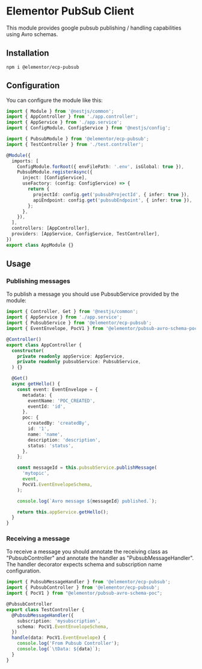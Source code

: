 # Elementor PubSub Client
This module provides google pubsub publishing / handling capabilities
using Avro schemas.

## Installation
```shell
npm i @elementor/ecp-pubsub
```

## Configuration
You can configure the module like this:
```ts
import { Module } from '@nestjs/common';
import { AppController } from './app.controller';
import { AppService } from './app.service';
import { ConfigModule, ConfigService } from '@nestjs/config';

import { PubsubModule } from '@elementor/ecp-pubsub';
import { TestController } from './test.controller';

@Module({
  imports: [
    ConfigModule.forRoot({ envFilePath: '.env', isGlobal: true }),
    PubsubModule.registerAsync({
      inject: [ConfigService],
      useFactory: (config: ConfigService) => {
        return {
          projectId: config.get('pubsubProjectId', { infer: true }),
          apiEndpoint: config.get('pubsubEndpoint', { infer: true }),
        };
      },
    }),
  ],
  controllers: [AppController],
  providers: [AppService, ConfigService, TestController],
})
export class AppModule {}
```

## Usage
### Publishing messages
To publish a message you should use PubsubService provided by the module:
```ts
import { Controller, Get } from '@nestjs/common';
import { AppService } from './app.service';
import { PubsubService } from '@elementor/ecp-pubsub';
import { EventEnvelope, PocV1 } from '@elementor/pubsub-avro-schema-poc';

@Controller()
export class AppController {
  constructor(
    private readonly appService: AppService,
    private readonly pubsubService: PubsubService,
  ) {}

  @Get()
  async getHello() {
    const event: EventEnvelope = {
      metadata: {
        eventName: 'POC_CREATED',
        eventId: 'id',
      },
      poc: {
        createdBy: 'createdBy',
        id: '1',
        name: 'name',
        description: 'description',
        status: 'status',
      },
    };

    const messageId = this.pubsubService.publishMessage(
      'mytopic',
      event,
      PocV1.EventEnvelopeSchema,
    );

    console.log(`Avro message ${messageId} published.`);

    return this.appService.getHello();
  }
}
```

### Receiving a message
To receive a message you should annotate the receiving class as "PubsubController"
and annotate the handler as "PubsubMessageHandler". 
The handler decorator expects schema and subscription name configuration.

```ts
import { PubsubMessageHandler } from '@elementor/ecp-pubsub';
import { PubsubController } from '@elementor/ecp-pubsub';
import { PocV1 } from "@elementor/pubsub-avro-schema-poc";

@PubsubController
export class TestController {
  @PubsubMessageHandler({
    subscription: 'mysubscription',
    schema: PocV1.EventEnvelopeSchema,
  })
  handle(data: PocV1.EventEnvelope) {
    console.log('From Pubsub Controller');
    console.log(`\tData: ${data}`);
  }
}
```